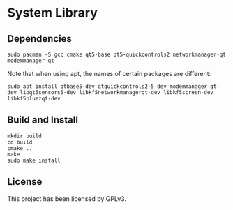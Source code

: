 # System Library

## Dependencies

```shell
sudo pacman -S gcc cmake qt5-base qt5-quickcontrols2 networkmanager-qt modemmanager-qt
```

Note that when using apt, the names of certain packages are different:
```shell
sudo apt install qtbase5-dev qtquickcontrols2-5-dev modemmanager-qt-dev libqt5sensors5-dev libkf5networkmanagerqt-dev libkf5screen-dev libkf5bluezqt-dev
```

## Build and Install

```
mkdir build
cd build
cmake ..
make
sudo make install
```

## License

This project has been licensed by GPLv3.
